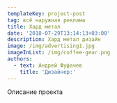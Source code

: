```yaml
---
templateKey: project-post
tag: всё наружная реклама
title: Хард метал
date: '2018-07-29T13:14:13+03:00'
description: Хард метал дизайн
image: /img/advertising1.jpg
imageInList: /img/coffee-gear.png
authors:
  - text: Андрей Фуфачев
    title: 'Дизайнер:'
---
```

Описание проекта
